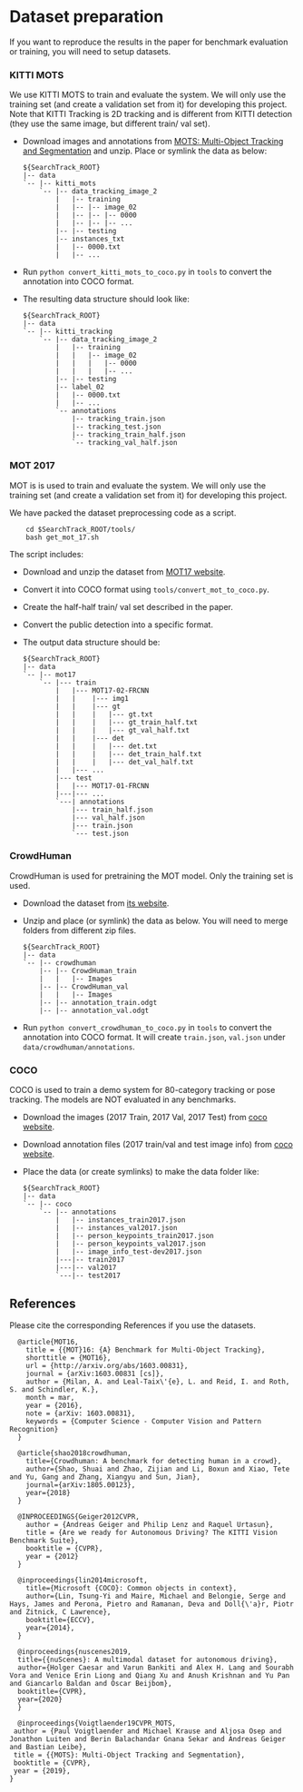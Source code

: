 # Dataset preparation

If you want to reproduce the results in the paper for benchmark evaluation or training, you will need to setup datasets.

### KITTI MOTS

We use KITTI MOTS to train and evaluate the system. We will only use the training set (and create a validation set from it) for developing this project. Note that KITTI Tracking is 2D tracking and is different from KITTI detection (they use the same image, but different train/ val set).

- Download images and annotations from [MOTS: Multi-Object Tracking and Segmentation](https://www.vision.rwth-aachen.de/page/mots) and unzip. Place or symlink the data as below:

  ~~~
  ${SearchTrack_ROOT}
  |-- data
  `-- |-- kitti_mots
      `-- |-- data_tracking_image_2
          |   |-- training
          |   |-- |-- image_02
          |   |-- |-- |-- 0000
          |   |-- |-- |-- ...
          |-- |-- testing
          |-- instances_txt
          |   |-- 0000.txt
          |   |-- ...
  ~~~

- Run `python convert_kitti_mots_to_coco.py` in `tools` to convert the annotation into COCO format. 
- The resulting data structure should look like:

  ~~~
  ${SearchTrack_ROOT}
  |-- data
  `-- |-- kitti_tracking
      `-- |-- data_tracking_image_2
          |   |-- training
          |   |   |-- image_02
          |   |   |   |-- 0000
          |   |   |   |-- ...
          |-- |-- testing
          |-- label_02
          |   |-- 0000.txt
          |   |-- ...
          `-- annotations
              |-- tracking_train.json
              |-- tracking_test.json
              |-- tracking_train_half.json
              `-- tracking_val_half.json
  ~~~


### MOT 2017

MOT is is used to train and evaluate the system. We will only use the training set (and create a validation set from it) for developing this project.

We have packed the dataset preprocessing code as a script.

~~~
    cd $SearchTrack_ROOT/tools/
    bash get_mot_17.sh
~~~

The script includes:

- Download and unzip the dataset from [MOT17 website](https://motchallenge.net/data/MOT17/).
- Convert it into COCO format using `tools/convert_mot_to_coco.py`.
- Create the half-half train/ val set described in the paper.
- Convert the public detection into a specific format.
- The output data structure should be:

  ~~~
  ${SearchTrack_ROOT}
  |-- data
  `-- |-- mot17
      `-- |--- train
          |   |--- MOT17-02-FRCNN
          |   |    |--- img1
          |   |    |--- gt
          |   |    |   |--- gt.txt
          |   |    |   |--- gt_train_half.txt
          |   |    |   |--- gt_val_half.txt
          |   |    |--- det
          |   |    |   |--- det.txt
          |   |    |   |--- det_train_half.txt
          |   |    |   |--- det_val_half.txt
          |   |--- ...
          |--- test
          |   |--- MOT17-01-FRCNN
          |---|--- ...
          `---| annotations
              |--- train_half.json
              |--- val_half.json
              |--- train.json
              `--- test.json
  ~~~



### CrowdHuman

CrowdHuman is used for pretraining the MOT model. Only the training set is used.

- Download the dataset from [its website](https://www.crowdhuman.org/download.html).

- Unzip and place (or symlink) the data as below. You will need to merge folders from different zip files.

  ~~~
  ${SearchTrack_ROOT}
  |-- data
  `-- |-- crowdhuman
      |-- |-- CrowdHuman_train
      |   |   |-- Images
      |-- |-- CrowdHuman_val
      |   |   |-- Images
      |-- |-- annotation_train.odgt
      |-- |-- annotation_val.odgt
  ~~~

- Run `python convert_crowdhuman_to_coco.py` in `tools` to convert the annotation into COCO format. It will create `train.json`, `val.json` under `data/crowdhuman/annotations`.

### COCO

COCO is used to train a demo system for 80-category tracking or pose tracking. 
The models are NOT evaluated in any benchmarks.

- Download the images (2017 Train, 2017 Val, 2017 Test) from [coco website](http://cocodataset.org/#download).
- Download annotation files (2017 train/val and test image info) from [coco website](http://cocodataset.org/#download). 
- Place the data (or create symlinks) to make the data folder like:

  ~~~
  ${SearchTrack_ROOT}
  |-- data
  `-- |-- coco
      `-- |-- annotations
          |   |-- instances_train2017.json
          |   |-- instances_val2017.json
          |   |-- person_keypoints_train2017.json
          |   |-- person_keypoints_val2017.json
          |   |-- image_info_test-dev2017.json
          |---|-- train2017
          |---|-- val2017
          `---|-- test2017
  ~~~


## References
Please cite the corresponding References if you use the datasets.

~~~
  @article{MOT16,
    title = {{MOT}16: {A} Benchmark for Multi-Object Tracking},
    shorttitle = {MOT16},
    url = {http://arxiv.org/abs/1603.00831},
    journal = {arXiv:1603.00831 [cs]},
    author = {Milan, A. and Leal-Taix\'{e}, L. and Reid, I. and Roth, S. and Schindler, K.},
    month = mar,
    year = {2016},
    note = {arXiv: 1603.00831},
    keywords = {Computer Science - Computer Vision and Pattern Recognition}
  }

  @article{shao2018crowdhuman,
    title={Crowdhuman: A benchmark for detecting human in a crowd},
    author={Shao, Shuai and Zhao, Zijian and Li, Boxun and Xiao, Tete and Yu, Gang and Zhang, Xiangyu and Sun, Jian},
    journal={arXiv:1805.00123},
    year={2018}
  }

  @INPROCEEDINGS{Geiger2012CVPR,
    author = {Andreas Geiger and Philip Lenz and Raquel Urtasun},
    title = {Are we ready for Autonomous Driving? The KITTI Vision Benchmark Suite},
    booktitle = {CVPR},
    year = {2012}
  }

  @inproceedings{lin2014microsoft,
    title={Microsoft {COCO}: Common objects in context},
    author={Lin, Tsung-Yi and Maire, Michael and Belongie, Serge and Hays, James and Perona, Pietro and Ramanan, Deva and Doll{\'a}r, Piotr and Zitnick, C Lawrence},
    booktitle={ECCV},
    year={2014},
  }

  @inproceedings{nuscenes2019,
  title={{nuScenes}: A multimodal dataset for autonomous driving},
  author={Holger Caesar and Varun Bankiti and Alex H. Lang and Sourabh Vora and Venice Erin Liong and Qiang Xu and Anush Krishnan and Yu Pan and Giancarlo Baldan and Oscar Beijbom},
  booktitle={CVPR},
  year={2020}
  }

  @inproceedings{Voigtlaender19CVPR_MOTS,
 author = {Paul Voigtlaender and Michael Krause and Aljosa Osep and Jonathon Luiten and Berin Balachandar Gnana Sekar and Andreas Geiger and Bastian Leibe},
 title = {{MOTS}: Multi-Object Tracking and Segmentation},
 booktitle = {CVPR},
 year = {2019},
}
~~~